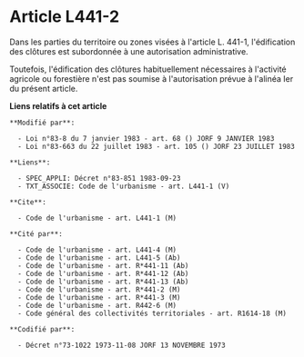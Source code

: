 # Article L441-2

Dans les parties du territoire ou zones visées à l'article L. 441-1, l'édification des clôtures est subordonnée à une
autorisation administrative.

Toutefois, l'édification des clôtures habituellement nécessaires à l'activité agricole ou forestière n'est pas soumise à
l'autorisation prévue à l'alinéa Ier du présent article.

**Liens relatifs à cet article**

	**Modifié par**:

	  - Loi n°83-8 du 7 janvier 1983 - art. 68 () JORF 9 JANVIER 1983
	  - Loi n°83-663 du 22 juillet 1983 - art. 105 () JORF 23 JUILLET 1983

	**Liens**:

	  - SPEC_APPLI: Décret n°83-851 1983-09-23
	  - TXT_ASSOCIE: Code de l'urbanisme - art. L441-1 (V)

	**Cite**:

	  - Code de l'urbanisme - art. L441-1 (M)

	**Cité par**:

	  - Code de l'urbanisme - art. L441-4 (M)
	  - Code de l'urbanisme - art. L441-5 (Ab)
	  - Code de l'urbanisme - art. R*441-11 (Ab)
	  - Code de l'urbanisme - art. R*441-12 (Ab)
	  - Code de l'urbanisme - art. R*441-13 (Ab)
	  - Code de l'urbanisme - art. R*441-2 (M)
	  - Code de l'urbanisme - art. R*441-3 (M)
	  - Code de l'urbanisme - art. R442-6 (M)
	  - Code général des collectivités territoriales - art. R1614-18 (M)

	**Codifié par**:

	  - Décret n°73-1022 1973-11-08 JORF 13 NOVEMBRE 1973
